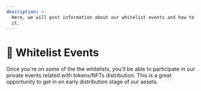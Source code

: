 ```yaml
---
description: >-
  Here, we will post information about our whitelist events and how to get on
  it.
---
```


# 📑 Whitelist Events

Once you're on some of the the whitelists, you'll be able to participate in our private events related with tokens/NFTs distribution. This is a great opportunity to get in on early distribution stage of our assets.
